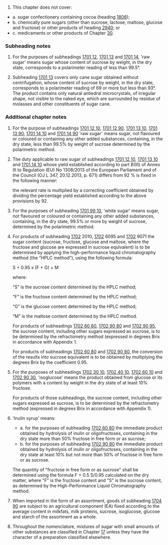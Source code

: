 1. This chapter does not cover:

- a. sugar confectionery containing cocoa (heading [1806](/headings/1806));
- b. chemically pure sugars (other than sucrose, lactose, maltose, glucose and fructose) or other products of heading [2940](/headings/2940); or
- c. medicaments or other products of Chapter [30](/chapters/30).

### Subheading notes

1. For the purposes of subheadings [1701 12](/subheadings/1701120000-80), [1701 13](/subheadings/1701130000-80) and [1701 14](/subheadings/1701140000-80), 'raw sugar' means sugar whose content of sucrose by weight, in the dry state, corresponds to a polarimeter reading of less than 99.5°.

2. Subheading [1701 13](/subheadings/1701130000-80) covers only cane sugar obtained without centrifugation, whose content of sucrose by weight, in the dry state, corresponds to a polarimeter reading of 69 or more but less than 93°. The product contains only natural antiedral microcrystals, of irregular shape, not visible to the naked eye, which are surrounded by residue of molasses and other constituents of sugar cane.

### Additional chapter notes

1. For the purpose of subheadings [1701 12 10](/commodities/1701121000), [1701 12 90](/commodities/1701129000), [1701 13 10](/commodities/1701131000), [1701 13 90](/commodities/1701139000), [1701 14 10](/commodities/1701141000) and [1701 14 90](/commodities/1701149000) 'raw sugar' means sugar, not flavoured or coloured or containing any other added substances, containing, in the dry state, less than 99.5% by weight of sucrose determined by the polarimetric method.


2. The duty applicable to raw sugar of subheadings [1701 12 10](/commodities/1701121000), [1701 13 10](/commodities/1701131000) and [1701 14 10](/commodities/1701141000) whose yield established according to part B(III) of Annex III to Regulation (EU) No 1308/2013 of the European Parliament and of the Council (OJ L 347, 20.12.2013, p. 671) differs from 92 % is fixed in the following manner:

    the relevant rate is multiplied by a correcting coefficient obtained by dividing the percentage yield established according to the above provisions by 92.

3. For the purposes of subheading [1701 99 10](/commodities/1701991000), 'white sugar' means sugar, not flavoured or coloured or containing any other added substances, containing, in the dry state, 99.5% or more by weight of sucrose, determined by the polarimetric method.

4. For products of subheading [1702](/headings/1702) 2010, [1702](/headings/1702) 6095 and [1702](/headings/1702) 9071 the sugar content (sucrose, fructose, glucose and maltose, where the fructose and glucose are expressed in sucrose equivalent) is to be determined by applying the high-performance liquid chromatography method (the “HPLC method”), using the following formula: 

    S + 0.95 x (F + G) + M 
    
    where:
    
    “S” is the sucrose content determined by the HPLC method;
    
    “F” is the fructose content determined by the HPLC method;
    
    “G” is the glucose content determined by the HPLC method;
    
    “M” is the maltose content determined by the HPLC method.
    
    For products of subheadings [1702 60 80](/commodities/1702608000), [1702 90 80](/commodities/1702908000) and [1702 90 95](/commodities/1702909500), the sucrose content, including other sugars expressed as sucrose, is to be determined by the refractometry method (expressed in degrees Brix in accordance with Appendix 1. 
    
    For products of subheadings [1702 60 80](/commodities/1702608000) and [1702 90 80](/commodities/1702908000), the conversion of the results into sucrose equivalent is to be obtained by multiplying the degrees Brix by the coefficient 0.95.

5. For the purposes of subheadings [1702 30 10](/commodities/1702301000), [1702 40 10](/commodities/1702401000), [1702 60 10](/commodities/1702601000) and [1702 90 30](/commodities/1702903000), 'isoglucose' means the product obtained from glucose or its polymers with a content by weight in the dry state of at least 10% fructose.

    For products of those subheadings, the sucrose content, including other sugars expressed as sucrose, is to be determined by the refractometry method (expressed in degrees Brix in accordance with Appendix 1).

6. 'Inulin syrup' means:

    - a. for the purposes of subheading [1702 60 80](/commodities/1702608000) the immediate product obtained by hydrolysis of inulin or oligofructoses, containing in the dry state more than 50% fructose in free form or as sucrose;
    - b. for the purposes of subheading [1702 90 80](/commodities/1702908000) the immediate product obtained by hydrolysis of inulin or oligofructoses, containing in the dry state at least 10% but not more than 50% of fructose in free form or as sucrose.
    
    The quantity of "fructose in free form or as sucrose" shall be determined using the formula F + 0.5 S/0.95 calculated on the dry matter, where "F" is the fructose content and "S" is the sucrose content, as determined by the High-Performance Liquid Chromatography method.

7. When imported in the form of an assortment, goods of subheading [1704 90](/subheadings/1704900000-80) are subject to an agricultural component (EA) fixed according to the average content in milkfats, milk proteins, sucrose, isoglucose, glucose and starch of the assortment as a whole.

8. Throughout the nomenclature, mixtures of sugar with small amounts of other substances are classified in Chapter [17](/chapters/17) unless they have the character of a preparation classified elsewhere.
